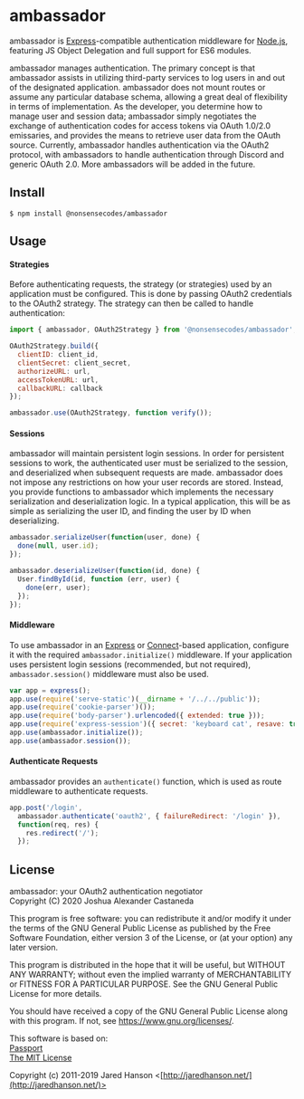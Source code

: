 # ambassador

ambassador is [Express](http://expressjs.com/)-compatible authentication
middleware for [Node.js](http://nodejs.org/), featuring JS Object Delegation
and full support for ES6 modules.

ambassador manages authentication. The primary concept is that ambassador
assists in utilizing third-party services to log users in and out of the
designated application. ambassador does not mount routes or assume any
particular database schema, allowing a great deal of flexibility in terms of
implementation. As the developer, you determine how to manage user and
session data; ambassador simply negotiates the exchange of authentication
codes for access tokens via OAuth 1.0/2.0 emissaries, and provides the means
to retrieve user data from the OAuth source. Currently, ambassador handles
authentication via the OAuth2 protocol, with ambassadors to handle
authentication through Discord and generic OAuth 2.0. More ambassadors will
be added in the future.

## Install

```
$ npm install @nonsensecodes/ambassador
```

## Usage

#### Strategies

Before authenticating requests, the strategy (or strategies) used by an
application must be configured. This is done by passing OAuth2 credentials
to the OAuth2 strategy. The strategy can then be called to handle
authentication:

```javascript
import { ambassador, OAuth2Strategy } from '@nonsensecodes/ambassador';

OAuth2Strategy.build({
  clientID: client_id,
  clientSecret: client_secret,
  authorizeURL: url,
  accessTokenURL: url,
  callbackURL: callback
});

ambassador.use(OAuth2Strategy, function verify());
```

#### Sessions

ambassador will maintain persistent login sessions.  In order for persistent
sessions to work, the authenticated user must be serialized to the session,
and deserialized when subsequent requests are made. ambassador does not
impose any restrictions on how your user records are stored. Instead, you
provide functions to ambassador which implements the necessary serialization
and deserialization logic.  In a typical application, this will be as simple
as serializing the user ID, and finding the user by ID when deserializing.

```javascript
ambassador.serializeUser(function(user, done) {
  done(null, user.id);
});

ambassador.deserializeUser(function(id, done) {
  User.findById(id, function (err, user) {
    done(err, user);
  });
});
```

#### Middleware

To use ambassador in an [Express](http://expressjs.com/) or
[Connect](http://senchalabs.github.com/connect/)-based application,
configure it with the required `ambassador.initialize()` middleware. If your
application uses persistent login sessions (recommended, but not required),
`ambassador.session()` middleware must also be used.

```javascript
var app = express();
app.use(require('serve-static')(__dirname + '/../../public'));
app.use(require('cookie-parser')());
app.use(require('body-parser').urlencoded({ extended: true }));
app.use(require('express-session')({ secret: 'keyboard cat', resave: true, saveUninitialized: true }));
app.use(ambassador.initialize());
app.use(ambassador.session());
```

#### Authenticate Requests

ambassador provides an `authenticate()` function, which is used as route
middleware to authenticate requests.

```javascript
app.post('/login', 
  ambassador.authenticate('oauth2', { failureRedirect: '/login' }),
  function(req, res) {
    res.redirect('/');
  });
```

## License

  ambassador: your OAuth2 authentication negotiator  
  Copyright (C) 2020  Joshua Alexander Castaneda  

  This program is free software: you can redistribute it and/or modify
  it under the terms of the GNU General Public License as published by
  the Free Software Foundation, either version 3 of the License, or
  (at your option) any later version.

  This program is distributed in the hope that it will be useful,
  but WITHOUT ANY WARRANTY; without even the implied warranty of
  MERCHANTABILITY or FITNESS FOR A PARTICULAR PURPOSE.  See the
  GNU General Public License for more details.

  You should have received a copy of the GNU General Public License
  along with this program.  If not, see <https://www.gnu.org/licenses/>.

  This software is based on:  
  [Passport](https://github.com/jaredhanson/passport)  
  [The MIT License](http://opensource.org/licenses/MIT)  

  Copyright (c) 2011-2019 Jared Hanson <[http://jaredhanson.net/](http://jaredhanson.net/)>
